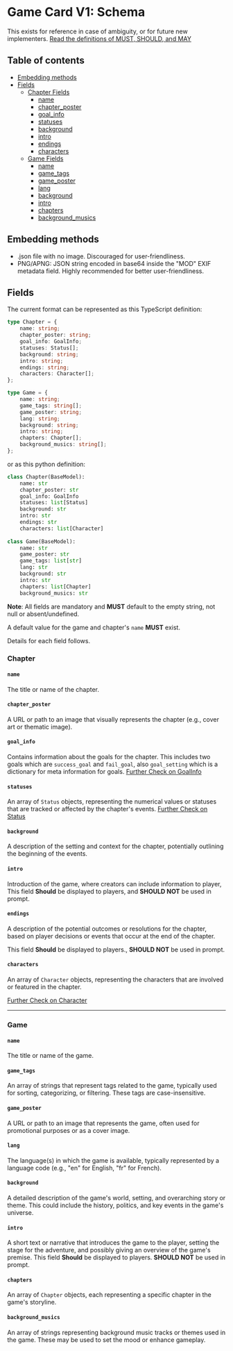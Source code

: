 # Game Card V1: Schema

This exists for reference in case of ambiguity, or for future new implementers.
[Read the definitions of MUST, SHOULD, and MAY](./keyword_definitions.md)

## Table of contents

- [Embedding methods](#embedding-methods)
- [Fields](#fields)
  - [Chapter Fields](#Chapter)
    * [name](#name)
    * [chapter_poster](#chapter_poster)
    * [goal_info](#goals)
    * [statuses](#statuses)
    * [background](#background)
    * [intro](#intro)
    * [endings](#endings)
    * [characters](#characters)
  - [Game Fields](#Game)
    * [name](#name)
    * [game_tags](#game_tags)
    * [game_poster](#game_poster)
    * [lang](#lang)
    * [background](#background)
    * [intro](#intro)
    * [chapters](#chapters)
    * [background_musics](#background_musics)

    
## Embedding methods

- .json file with no image. Discouraged for user-friendliness.
- PNG/APNG: JSON string encoded in base64 inside the "MOD" EXIF metadata field. Highly recommended for better user-friendliness.

## Fields

The current format can be represented as this TypeScript definition:

```ts
type Chapter = {
    name: string;
    chapter_poster: string;
    goal_info: GoalInfo;
    statuses: Status[];
    background: string;
    intro: string;
    endings: string;
    characters: Character[];   
};

type Game = {
    name: string;
    game_tags: string[];
    game_poster: string;
    lang: string;
    background: string;
    intro: string;
    chapters: Chapter[];
    background_musics: string[];
};
```

or as this python definition:

```python
class Chapter(BaseModel):
    name: str
    chapter_poster: str                
    goal_info: GoalInfo
    statuses: list[Status]
    background: str
    intro: str
    endings: str
    characters: list[Character]
    
class Game(BaseModel):
    name: str
    game_poster: str
    game_tags: list[str]
    lang: str
    background: str
    intro: str
    chapters: list[Chapter]
    background_musics: str
```

**Note**: All fields are mandatory and **MUST** default to the empty string, not null or absent/undefined.

A default value for the game and chapter's `name` **MUST** exist.

Details for each field follows.

### Chapter

#### `name`
The title or name of the chapter.

#### `chapter_poster`
A URL or path to an image that visually represents the chapter (e.g., cover art or thematic image).

#### `goal_info`
Contains information about the goals for the chapter. This includes two goals which are `success_goal` and `fail_goal`, also `goal_setting` which is a dictionary for meta information for goals.
[Further Check on GoalInfo](./goal_v1.md)

#### `statuses`
An array of `Status` objects, representing the numerical values or statuses that are tracked or affected by the chapter's events.
[Further Check on Status](./goal_v1.md)

#### `background`
A description of the setting and context for the chapter, potentially outlining the beginning of the events.

#### `intro`
Introduction of the game, where creators can include information to player, This field **Should** be displayed to players, and **SHOULD NOT** be used in prompt. 

#### `endings`
A description of the potential outcomes or resolutions for the chapter, based on player decisions or events that occur at the end of the chapter.

This field **Should** be displayed to players., **SHOULD NOT** be used in prompt. 

#### `characters`
An array of `Character` objects, representing the characters that are involved or featured in the chapter.


[Further Check on Character](./character_v1.md)

---

### Game

#### `name`
The title or name of the game.

#### `game_tags`
An array of strings that represent tags related to the game, typically used for sorting, categorizing, or filtering. These tags are case-insensitive.

#### `game_poster`
A URL or path to an image that represents the game, often used for promotional purposes or as a cover image.

#### `lang`
The language(s) in which the game is available, typically represented by a language code (e.g., "en" for English, "fr" for French).

#### `background`
A detailed description of the game's world, setting, and overarching story or theme. This could include the history, politics, and key events in the game's universe.

#### `intro`
A short text or narrative that introduces the game to the player, setting the stage for the adventure, and possibly giving an overview of the game's premise. This field **Should** be displayed to players. **SHOULD NOT** be used in prompt. 

#### `chapters`
An array of `Chapter` objects, each representing a specific chapter in the game's storyline.

#### `background_musics`
An array of strings representing background music tracks or themes used in the game. These may be used to set the mood or enhance gameplay.
